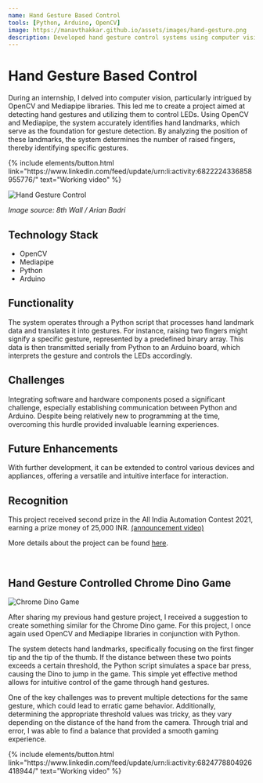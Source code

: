 ```yaml
---
name: Hand Gesture Based Control 
tools: [Python, Arduino, OpenCV]
image: https://manavthakkar.github.io/assets/images/hand-gesture.png
description: Developed hand gesture control systems using computer vision, applying them to various interactive applications.
---
```

# Hand Gesture Based Control

During an internship, I delved into computer vision, particularly intrigued by OpenCV and Mediapipe libraries. This led me to create a project aimed at detecting hand gestures and utilizing them to control LEDs. Using OpenCV and Mediapipe, the system accurately identifies hand landmarks, which serve as the foundation for gesture detection. By analyzing the position of these landmarks, the system determines the number of raised fingers, thereby identifying specific gestures.

<p class="text-center">
{% include elements/button.html link="https://www.linkedin.com/feed/update/urn:li:activity:6822224336858955776/" text="Working video" %}
</p>

![Hand Gesture Control](https://manavthakkar.github.io/assets/images/hand-gesture-control.jpg)

*Image source: 8th Wall / Arian Badri*

## Technology Stack

- OpenCV
- Mediapipe
- Python
- Arduino

## Functionality

The system operates through a Python script that processes hand landmark data and translates it into gestures. For instance, raising two fingers might signify a specific gesture, represented by a predefined binary array. This data is then transmitted serially from Python to an Arduino board, which interprets the gesture and controls the LEDs accordingly.

## Challenges

Integrating software and hardware components posed a significant challenge, especially establishing communication between Python and Arduino. Despite being relatively new to programming at the time, overcoming this hurdle provided invaluable learning experiences.

## Future Enhancements

With further development, it can be extended to control various devices and appliances, offering a versatile and intuitive interface for interaction.

## Recognition

This project received second prize in the All India Automation Contest 2021, earning a prize money of 25,000 INR. [(announcement video)](https://www.linkedin.com/posts/manavt2000_automation-ai-contest-activity-6882935661393977344-V3ps?utm_source=share&utm_medium=member_desktop)


More details about the project can be found [here](https://circuitdigest.com/microcontroller-projects/gesture-based-intelligent-appliance-control).

<br>

## Hand Gesture Controlled Chrome Dino Game

![Chrome Dino Game](https://manavthakkar.github.io/assets/images/chrome-dino.png)

After sharing my previous hand gesture project, I received a suggestion to create something similar for the Chrome Dino game. For this project, I once again used OpenCV and Mediapipe libraries in conjunction with Python.

The system detects hand landmarks, specifically focusing on the first finger tip and the tip of the thumb. If the distance between these two points exceeds a certain threshold, the Python script simulates a space bar press, causing the Dino to jump in the game. This simple yet effective method allows for intuitive control of the game through hand gestures.

One of the key challenges was to prevent multiple detections for the same gesture, which could lead to erratic game behavior. Additionally, determining the appropriate threshold values was tricky, as they vary depending on the distance of the hand from the camera. Through trial and error, I was able to find a balance that provided a smooth gaming experience.

<p class="text-center">
{% include elements/button.html link="https://www.linkedin.com/feed/update/urn:li:activity:6824778804926418944/" text="Working video" %}
</p>
